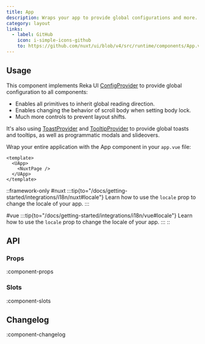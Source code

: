 ```yaml
---
title: App
description: Wraps your app to provide global configurations and more.
category: layout
links:
  - label: GitHub
    icon: i-simple-icons-github
    to: https://github.com/nuxt/ui/blob/v4/src/runtime/components/App.vue
---
```


## Usage

This component implements Reka UI [ConfigProvider](https://akar.com/docs/utilities/config-provider) to provide global configuration to all components:

- Enables all primitives to inherit global reading direction.
- Enables changing the behavior of scroll body when setting body lock.
- Much more controls to prevent layout shifts.

It's also using [ToastProvider](https://akar.com/docs/components/toast#provider) and [TooltipProvider](https://akar.com/docs/components/tooltip#provider) to provide global toasts and tooltips, as well as programmatic modals and slideovers.

Wrap your entire application with the App component in your `app.vue` file:

```vue [app.vue]
<template>
  <UApp>
    <NuxtPage />
  </UApp>
</template>
```

::framework-only
#nuxt
:::tip{to="/docs/getting-started/integrations/i18n/nuxt#locale"}
Learn how to use the `locale` prop to change the locale of your app.
:::

#vue
:::tip{to="/docs/getting-started/integrations/i18n/vue#locale"}
Learn how to use the `locale` prop to change the locale of your app.
:::
::

## API

### Props

:component-props

### Slots

:component-slots

## Changelog

:component-changelog
